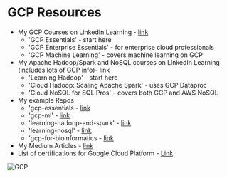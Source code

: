 # GCP Resources
- My GCP Courses on LinkedIn Learning - [link](https://www.linkedin.com/learning/search?entityType=COURSE&keywords=gcp%20langit)
    - 'GCP Essentials' - start here
    - 'GCP Enterprise Essentials' - for enterprise cloud professionals
    - 'GCP Machine Learning' - covers machine learning on GCP
- My Apache Hadoop/Spark and NoSQL courses on LinkedIn Learning (includes lots of GCP info)- [link](https://www.linkedin.com/learning/search?entityType=COURSE&keywords=hadoop%20spark%20langit)
    - 'Learning Hadoop' - start here
    - 'Cloud Hadoop: Scaling Apache Spark' - uses GCP Dataproc
    - 'Cloud NoSQL for SQL Pros' - covers both GCP and AWS NoSQL
- My example Repos
    - 'gcp-essentials - [link](https://github.com/lynnlangit/gcp-essentials)
    - 'gcp-ml' - [link](https://github.com/lynnlangit/gcp-ml)
    - 'learning-hadoop-and-spark' - [link](https://github.com/lynnlangit/learning-hadoop-and-spark)
    - 'learning-nosql' - [link](https://github.com/lynnlangit/learning-nosql)
    - 'gcp-for-bioinformatics - [link](https://github.com/lynnlangit/gcp-for-bioinformatics)  
- My Medium Articles - [link](https://medium.com/search?q=gcp%20langit)
- List of certifications for Google Cloud Platform - [Link](https://cloud.google.com/certification)

![GCP](https://github.com/lynnlangit/learning-cloud/blob/master/GCP/gcp.png)
